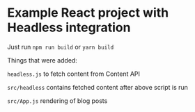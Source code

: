 # Example React project with Headless integration

Just run `npm run build` or `yarn build`

Things that were added:

`headless.js` to fetch content from Content API

`src/headless` contains fetched content after above script is run

`src/App.js` rendering of blog posts
